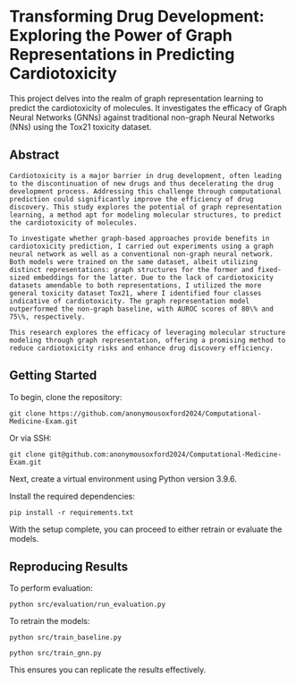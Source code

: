 # Transforming Drug Development: Exploring the Power of Graph Representations in Predicting Cardiotoxicity

This project delves into the realm of graph representation learning to predict the cardiotoxicity of molecules. It investigates the efficacy of Graph Neural Networks (GNNs) against traditional non-graph Neural Networks (NNs) using the Tox21 toxicity dataset.

## Abstract

    Cardiotoxicity is a major barrier in drug development, often leading to the discontinuation of new drugs and thus decelerating the drug development process. Addressing this challenge through computational prediction could significantly improve the efficiency of drug discovery. This study explores the potential of graph representation learning, a method apt for modeling molecular structures, to predict the cardiotoxicity of molecules. 

    To investigate whether graph-based approaches provide benefits in cardiotoxicity prediction, I carried out experiments using a graph neural network as well as a conventional non-graph neural network. Both models were trained on the same dataset, albeit utilizing distinct representations: graph structures for the former and fixed-sized embeddings for the latter. Due to the lack of cardiotoxicity datasets amendable to both representations, I utilized the more general toxicity dataset Tox21, where I identified four classes indicative of cardiotoxicity. The graph representation model outperformed the non-graph baseline, with AUROC scores of 80\% and 75\%, respectively.
    
    This research explores the efficacy of leveraging molecular structure modeling through graph representation, offering a promising method to reduce cardiotoxicity risks and enhance drug discovery efficiency.
    
## Getting Started

To begin, clone the repository:

```
git clone https://github.com/anonymousoxford2024/Computational-Medicine-Exam.git
```

Or via SSH:

```
git clone git@github.com:anonymousoxford2024/Computational-Medicine-Exam.git
```

Next, create a virtual environment using Python version 3.9.6.

Install the required dependencies:

```
pip install -r requirements.txt
```

With the setup complete, you can proceed to either retrain or evaluate the models.

## Reproducing Results

To perform evaluation:

```
python src/evaluation/run_evaluation.py
```

To retrain the models:

```
python src/train_baseline.py
```

```
python src/train_gnn.py
``` 

This ensures you can replicate the results effectively.
